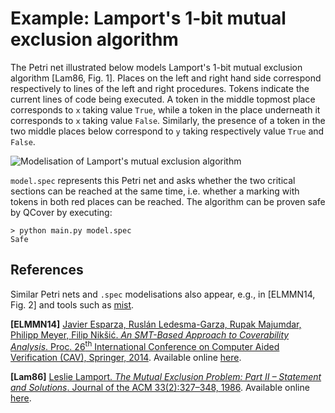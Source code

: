 # Example: Lamport's 1-bit mutual exclusion algorithm

The Petri net illustrated below models Lamport's 1-bit mutual exclusion algorithm \[Lam86, Fig. 1\]. Places on the left and right hand side correspond respectively to lines of the left and right procedures. Tokens indicate the current lines of code being executed. A token in the middle topmost place corresponds to `x` taking value `True`, while a token in the place underneath it corresponds to `x` taking value `False`. Similarly, the presence of a token in the two middle places below correspond to `y` taking respectively value `True` and `False`.

![Modelisation of Lamport's mutual exclusion algorithm](https://github.com/blondimi/qcover/blob/master/examples/lamport/petri_net.png)

`model.spec` represents this Petri net and asks whether the two critical sections can be reached at the same time, i.e. whether a marking with tokens in both red places can be reached. The algorithm can be proven safe by QCover by executing:
```
> python main.py model.spec
Safe
```

## References

Similar Petri nets and `.spec` modelisations also appear, e.g., in \[ELMMN14, Fig. 2\] and tools such as [mist](https://github.com/pierreganty/mist).

**\[ELMMN14\]** [Javier Esparza, Ruslán Ledesma-Garza, Rupak Majumdar, Philipp Meyer, Filip Nikšić. *An SMT-Based Approach to Coverability Analysis*. Proc. 26<sup>th</sup> International Conference on Computer Aided Verification (CAV), Springer, 2014](http://dx.doi.org/10.1007/978-3-319-08867-9_40).  Available online [here](https://www7.in.tum.de/um/bibdb/esparza/cav14-a.pdf).

**\[Lam86\]** [Leslie Lamport. *The Mutual Exclusion Problem: Part II – Statement and Solutions*. Journal of the ACM 33(2):327–348, 1986](http://dx.doi.org/10.1145/5383.5385). Available online [here](http://research.microsoft.com/en-us/um/people/lamport/pubs/mutual2.pdf).
